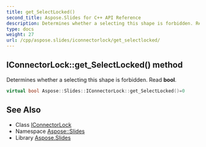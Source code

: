 ```yaml
---
title: get_SelectLocked()
second_title: Aspose.Slides for C++ API Reference
description: Determines whether a selecting this shape is forbidden. Read bool.
type: docs
weight: 27
url: /cpp/aspose.slides/iconnectorlock/get_selectlocked/
---
```

## IConnectorLock::get_SelectLocked() method


Determines whether a selecting this shape is forbidden. Read **bool**.

```cpp
virtual bool Aspose::Slides::IConnectorLock::get_SelectLocked()=0
```

## See Also

* Class [IConnectorLock](./)
* Namespace [Aspose::Slides](../)
* Library [Aspose.Slides](../../)